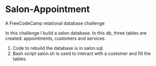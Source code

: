 # Salon-Appointment
A FreeCodeCamp relational database challenge

In this challenge I build a salon database. In this db, three tables are created: appointments, customers and services. 
1. Code to rebuild the database is in salon.sql.
2. Bash script salon.sh is used to interact with a customer and fill the tables.
